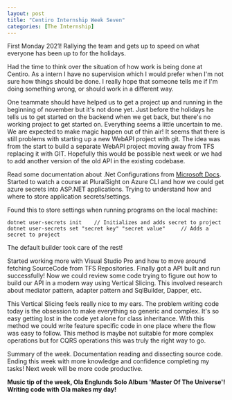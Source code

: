 ```yaml
---
layout: post
title: "Centiro Internship Week Seven"
categories: [The Internship]
---
```


First Monday 2021! Rallying the team and gets up to speed on what everyone has been up to for the holidays.

Had the time to think over the situation of how work is being done at Centiro.
As a intern I have no supervision which I would prefer when I'm not sure how things should be done. I really hope that someone tells me if I'm doing something wrong, or should work in a different way.

One teammate should have helped us to get a project up and running in the beginning of november but it's not done yet.
Just before the holidays he tells us to get started on the backend when we get back, but there's no working project to get started on.
Everything seems a little uncertain to me. We are expected to make magic happen out of thin air!
It seems that there is still problems with starting up a new WebAPI project with git. The idea was from the start to build a separate WebAPI project moving away from TFS replacing it with GIT.
Hopefully this would be possible next week or we had to add another version of the old API in the existing codebase.

Read some documentation about .Net Configurations from [Microsoft Docs](https://docs.microsoft.com/en-us/aspnet/core/fundamentals/configuration/?view=aspnetcore-5.0).
Started to watch a course at PluralSight on Azure CLI and how we could get azure secrets into ASP.NET applications.
Trying to understand how and where to store application secrets/settings.

Found this to store settings when running programs on the local machine:

```
dotnet user-secrets init    // Initializes and adds secret to project
dotnet user-secrets set "secret key" "secret value"     // Adds a secret to project
```

The default builder took care of the rest!

Started working more with Visual Studio Pro and how to move around fetching SourceCode from TFS Repositories.
Finally got a API built and run successfully! Now we could review some code trying to figure out how to build our API in a modern way using Vertical Slicing.
This involved research about mediator pattern, adapter pattern and SqlBuilder, Dapper, etc.

This Vertical Slicing feels really nice to my ears. The problem writing code today is the obsession to make everything so generic and complex.
It's so easy getting lost in the code yet alone for class inheritance. With this method we could write feature specific code in one place where the flow was easy to follow.
This method is maybe not suitable for more complex operations but for CQRS operations this was truly the right way to go.

Summary of the week.
Documentation reading and dissecting source code. Ending this week with more knowledge and confidence completing my tasks!
Next week will be more code productive.

**Music tip of the week, Ola Englunds Solo Album 'Master Of The Universe'! Writing code with Ola makes my day!**
